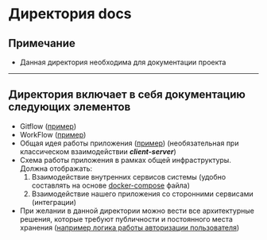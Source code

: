 # Директория docs

## Примечание
* Данная директория необходима для документации проекта

----

## Директория включает в себя документацию следующих элементов
* Gitflow ([пример](examples/images/intr_gitflow.png))
* WorkFlow ([пример](examples/workflow.md))
* Общая идея работы приложения ([пример](examples/images/integration_arch.drawio.png))
(необязательная при классическом взаимодействии ***client-server***)
* Схема работы приложения в рамках общей инфраструктуры. <br/> Должна отображать:
  1) Взаимодействие внутренних сервисов системы 
  (удобно составлять на основе [docker-compose](../../deployment/docker-compose/dev.yml) файла)
  2) Взаимодействие нашего приложения со сторонними сервисами (интеграции)
* При желании в данной директории можно вести все архитектурные решения, 
которые требуют публичности и постоянного места хранения 
([например логика работы авторизации пользователя](examples/images/schema_auth.png))

[//]: # (TODO: Прописать обязательные и все часто встречаемые необязательные схемы)